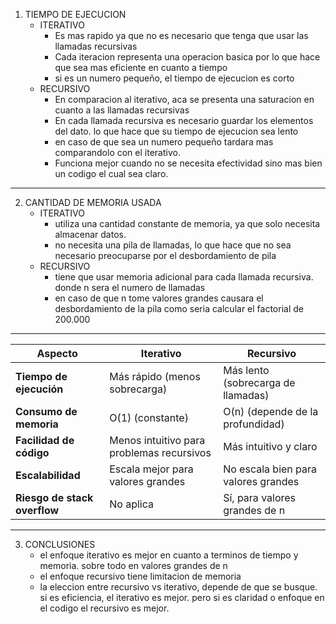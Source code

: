 1) TIEMPO DE EJECUCION
   - ITERATIVO
       - Es mas rapido ya que no es necesario que tenga que usar las llamadas recursivas
       - Cada iteracion representa una operacion basica por lo que hace que sea mas eficiente en cuanto a tiempo
       - si es un numero pequeño, el tiempo de ejecucion es corto
    - RECURSIVO
        - En comparacion al iterativo, aca se presenta una saturacion en cuanto a las llamadas recursivas
        - En cada llamada recursiva es necesario guardar los elementos del dato. lo que hace que su tiempo de ejecucion sea lento
        - en caso de que sea un numero pequeño tardara mas comparandolo con el iterativo.
        - Funciona mejor cuando no se necesita efectividad sino mas bien un codigo el cual sea claro.
----------------------------------------------------------------------------------------------------------------------------------------
2) CANTIDAD DE MEMORIA USADA
   - ITERATIVO
       - utiliza una cantidad constante de memoria, ya que solo necesita almacenar datos.
       - no necesita una pila de llamadas, lo que hace que no sea necesario preocuparse por el desbordamiento de pila
   - RECURSIVO
       - tiene que usar memoria adicional para cada llamada recursiva. donde n sera el numero de llamadas
       - en caso de que n tome valores grandes causara el desbordamiento de la pila como seria calcular el factorial de 200.000
----------------------------------------------------------------------------------------------------------------------------------------

| Aspecto                 | Iterativo                                      | Recursivo                                      |
|-------------------------|-----------------------------------------------|-----------------------------------------------|
| **Tiempo de ejecución** | Más rápido (menos sobrecarga)                 | Más lento (sobrecarga de llamadas)           |
| **Consumo de memoria**  | O(1) (constante)                              | O(n) (depende de la profundidad)             |
| **Facilidad de código** | Menos intuitivo para problemas recursivos     | Más intuitivo y claro                        |
| **Escalabilidad**       | Escala mejor para valores grandes             | No escala bien para valores grandes          |
| **Riesgo de stack overflow** | No aplica                            | Sí, para valores grandes de n                |




----------------------------------------------------------------------------------------------------------------------------------------
3) CONCLUSIONES
   - el enfoque iterativo es mejor en cuanto a terminos de tiempo y memoria. sobre todo en valores grandes de n
   - el enfoque recursivo tiene limitacion de memoria
   - la eleccion entre recursivo vs iterativo, depende de que se busque. si es eficiencia, el iterativo es mejor. pero si es claridad o enfoque en el codigo el recursivo es mejor.
        
